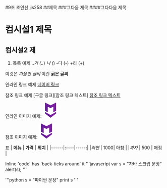 #9조 조인선 jis258
##제목
###그다음 제목
####그다다음 제목

컴시설1 제목
=======
컴시설2 제
------


1. 목록 예제
..*가   (..*)
*나     (*)
-다     (-)
+라     (+)



이것은 *기울인 글씨*
이건 **굵은 글씨**




인라인 링크 예제 [네이버 링크](www.naver.com)

참조 링크 예제 [구글 링크][참조 링크 텍스트]
[참조 링크 텍스트](www.google.com)





인라인 이미지 예제: ![alt text](https://github.com/adam-p/markdown-here/raw/master/src/common/images/icon48.png "Logo Title Text 1")

참조 이미지 예제: ![alt text][logo]

[logo]: https://github.com/adam-p/markdown-here/raw/master/src/common/images/icon48.png "Logo Title Text 2"



표
| **메뉴** | **가격** | **위치** |
|------|:----|-----:|
|*라면*  | 1000| 아참  |
|*과자*  | 500 | 매점  |



Inline 'code' has 'back-ticks around' it
'''javascript
var s = "자바 스크립 문장"
alert(s);
'''

'''python
s = "파이썬 문장"
print s
'''



